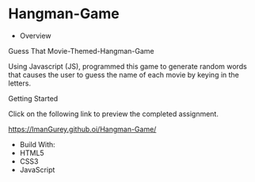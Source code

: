 # Hangman-Game
* Overview

Guess That Movie-Themed-Hangman-Game

Using Javascript (JS),  programmed this game to generate random words that causes the user to guess the name of each movie by keying in the letters.

Getting Started

Click on the following link to preview the completed assignment.

https://ImanGurey.github.oi/Hangman-Game/

* Build With:
* HTML5
* CSS3
* JavaScript
